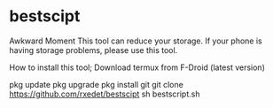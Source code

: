 # bestscipt
Awkward Moment
This tool can reduce your storage. If your phone is having storage problems, please use this tool.

How to install this tool;
Download termux from F-Droid (latest version)

pkg update
pkg upgrade
pkg install git
git clone https://github.com/rxedet/bestscipt
sh bestscript.sh
